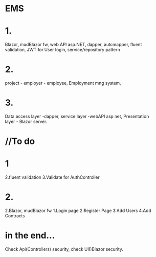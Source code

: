 # EMS
# 1.
Blazor, mudBlazor fw, web API asp.NET, dapper, automapper, fluent validation, JWT for User login,  service/repository pattern
# 2.
project - employer - employee, Employment mng system,
# 3.
Data access layer -dapper, service layer -webAPI asp net, Presentation layer - Blazor server.

# //To do
# 1
2.fluent validation
3.Validate for AuthController
# 2.
2.Blazor, mudBlazor fw
    1.Login page
    2.Register Page
    3.Add Users
    4.Add Contracts

# in the end...
Check Api(Controllers) security, check UI()Blazor security.